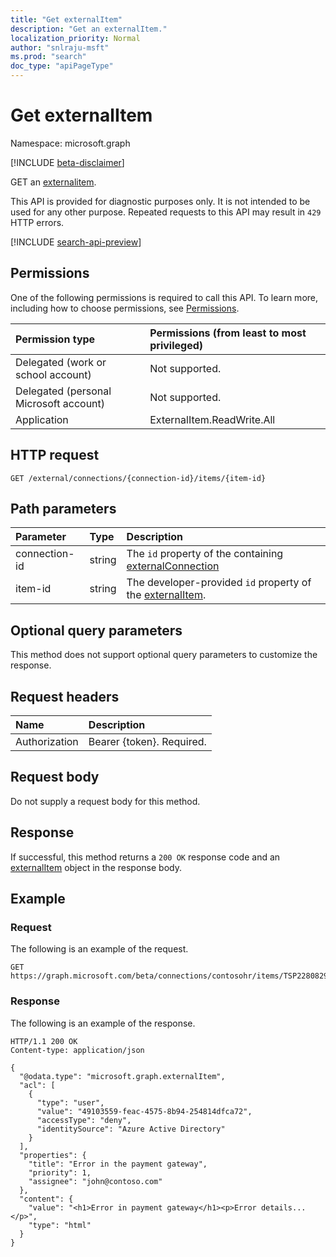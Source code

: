 ```yaml
---
title: "Get externalItem"
description: "Get an externalItem."
localization_priority: Normal
author: "snlraju-msft"
ms.prod: "search"
doc_type: "apiPageType"
---
```


# Get externalItem

Namespace: microsoft.graph

[!INCLUDE [beta-disclaimer](../../includes/beta-disclaimer.md)]

GET an [externalitem](../resources/externalitem.md).

This API is provided for diagnostic purposes only. It is not intended to be used for any other purpose. Repeated requests to this API may result in `429` HTTP errors.

[!INCLUDE [search-api-preview](../../includes/search-api-preview-signup.md)]

## Permissions

One of the following permissions is required to call this API. To learn more, including how to choose permissions, see [Permissions](/graph/permissions-reference).

| Permission type                        | Permissions (from least to most privileged) |
|:---------------------------------------|:--------------------------------------------|
| Delegated (work or school account)     | Not supported. |
| Delegated (personal Microsoft account) | Not supported. |
| Application                            | ExternalItem.ReadWrite.All |

## HTTP request

<!-- { "blockType": "ignored" } -->

```http
GET /external/connections/{connection-id}/items/{item-id}
```

## Path parameters

| Parameter     | Type   | Description                                         |
|:--------------|:-------|:----------------------------------------------------|
| connection-id | string | The `id` property of the containing [externalConnection](../resources/externalconnection.md) |
| item-id       | string | The developer-provided `id` property of the [externalItem](../resources/externalitem.md). |

## Optional query parameters

This method does not support optional query parameters to customize the response.

## Request headers

| Name          | Description               |
|:--------------|:--------------------------|
| Authorization | Bearer {token}. Required. |

## Request body

Do not supply a request body for this method.

## Response

If successful, this method returns a `200 OK` response code and an [externalItem](../resources/externalitem.md) object in the response body.

## Example

### Request

The following is an example of the request.

```http
GET https://graph.microsoft.com/beta/connections/contosohr/items/TSP228082938
```

<!-- markdownlint-disable MD024 -->
### Response
<!-- markdownlint-enable MD024 -->

The following is an example of the response.

<!-- {
  "blockType": "response",
  "truncated": true
} -->

```http
HTTP/1.1 200 OK
Content-type: application/json

{
  "@odata.type": "microsoft.graph.externalItem",
  "acl": [
    {
      "type": "user",
      "value": "49103559-feac-4575-8b94-254814dfca72",
      "accessType": "deny",
      "identitySource": "Azure Active Directory"
    }
  ],
  "properties": {
    "title": "Error in the payment gateway",
    "priority": 1,
    "assignee": "john@contoso.com"
  },
  "content": {
    "value": "<h1>Error in payment gateway</h1><p>Error details...</p>",
    "type": "html"
  }
}
```

<!-- uuid: 16cd6b66-4b1a-43a1-adaf-3a886856ed98
2019-02-04 14:57:30 UTC -->
<!-- {
  "type": "#page.annotation",
  "description": "Get externalItem",
  "keywords": "",
  "section": "documentation",
  "tocPath": ""
}-->
